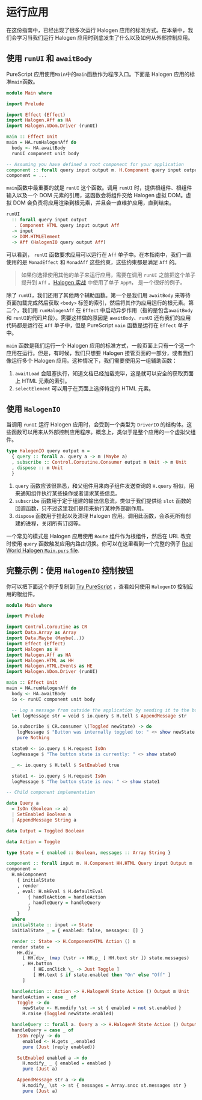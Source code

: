 # 运行应用

在这份指南中，已经出现了很多次运行 Halogen 应用的标准方式。在本章中，我们会学习当我们运行 Halogen 应用时到底发生了什么以及如何从外部控制应用。

## 使用 `runUI` 和 `awaitBody`

PureScript 应用使用`Main`中的`main`函数作为程序入口。下面是 Halogen 应用的标准`main`函数。

```purs
module Main where

import Prelude

import Effect (Effect)
import Halogen.Aff as HA
import Halogen.VDom.Driver (runUI)

main :: Effect Unit
main = HA.runHalogenAff do
  body <- HA.awaitBody
  runUI component unit body

-- Assuming you have defined a root component for your application
component :: forall query input output m. H.Component query input output m
component = ...
```

`main`函数中最重要的就是 `runUI` 这个函数。调用 `runUI` 时，提供根组件、根组件输入以及一个 DOM 元素的引用，这函数会将组件交给 Halogen 虚拟 DOM。虚拟 DOM 会负责将应用渲染到根元素，并且会一直维护应用，直到结束。

```purs
runUI
  :: forall query input output
   . Component HTML query input output Aff
  -> input
  -> DOM.HTMLElement
  -> Aff (HalogenIO query output Aff)
```

可以看到， `runUI` 函数要求应用可以运行在 `Aff` 单子中。在本指南中，我们一直使用的是 `MonadEffect` 和 `MonadAff` 这些约束，这些约束都是满足 `Aff` 的。

> 如果你选择使用其他的单子来运行应用，需要在调用 `runUI` 之前把这个单子提升到 `Aff` 。[Halogen 实战](https://github.com/thomashoneyman/purescript-halogen-realworld) 中使用了单子 `AppM`， 是一个很好的例子。

除了 `runUI`，我们还用了其他两个辅助函数。第一个是我们用 `awaitBody` 来等待页面加载完成然后获取 `<body>` 标签的索引，然后将其作为应用运行的根元素。第二个，我们用 `runHalogenAff` 在 `Effect` 中启动异步作用（指的是包含`awaitBody` 和 `runUI`的代码片段）。需要这样做的原因是 `awaitBody`、`runUI` 还有我们的应用代码都是运行在 `Aff` 单子中，但是 PureScript `main` 函数是运行在 `Effect` 单子中。

`main` 函数是我们运行一个 Halogen 应用的标准方式，一般页面上只有一个这一个应用在运行。但是，有时候，我们只想要 Halogen 接管页面的一部分，或者我们像运行多个 Halogen 应用。这种情况下，我们需要使用另一组辅助函数：

1. `awaitLoad` 会阻塞执行，知道文档已经加载完毕，这是就可以安全的获取页面上 HTML 元素的索引。
2. `selectElement` 可以用于在页面上选择特定的 HTML 元素。

## 使用 `HalogenIO`

当调用 `runUI` 运行 Halogen 应用时，会受到一个类型为 `DriverIO` 的结构体。这些函数可以用来从外部控制应用程序。概念上，类似于是整个应用的一个虚拟父组件。

```purs
type HalogenIO query output m =
  { query :: forall a. query a -> m (Maybe a)
  , subscribe :: Control.Coroutine.Consumer output m Unit -> m Unit
  , dispose :: m Unit
  }
```

1. `query` 函数应该很熟悉，和父组件用来向子组件发送查询的 `H.query` 相似，用来通知组件执行某些操作或者请求某些信息。
2. `subscribe` 函数用于定于组建的输出信息流，类似于我们提供给 `slot` 函数的回调函数，只不过这里我们是用来执行某种外部副作用。
3. `dispose` 函数用于挂起以及清理 Halogen 应用。调用此函数，会杀死所有创建的进程，关闭所有订阅等。

一个常见的模式是 Halogen 应用使用 `Route` 组件作为根组件，然后在 URL 改变时使用 `query` 函数触发应用内路由切换。你可以在这里看到一个完整的例子 [Real World Halogen `Main.purs` file](https://github.com/thomashoneyman/purescript-halogen-realworld/blob/master/src/Main.purs).

## 完整示例：使用 `HalogenIO` 控制按钮

你可以把下面这个例子复制到 [Try PureScript](https://try.purescript.org) ，查看如何使用 `HalogenIO` 控制应用的根组件。

```purs
module Main where

import Prelude

import Control.Coroutine as CR
import Data.Array as Array
import Data.Maybe (Maybe(..))
import Effect (Effect)
import Halogen as H
import Halogen.Aff as HA
import Halogen.HTML as HH
import Halogen.HTML.Events as HE
import Halogen.VDom.Driver (runUI)

main :: Effect Unit
main = HA.runHalogenAff do
  body <- HA.awaitBody
  io <- runUI component unit body

  -- Log a message from outside the application by sending it to the button
  let logMessage str = void $ io.query $ H.tell $ AppendMessage str

  io.subscribe $ CR.consumer \(Toggled newState) -> do
    logMessage $ "Button was internally toggled to: " <> show newState
    pure Nothing

  state0 <- io.query $ H.request IsOn
  logMessage $ "The button state is currently: " <> show state0

  _ <- io.query $ H.tell $ SetEnabled true

  state1 <- io.query $ H.request IsOn
  logMessage $ "The button state is now: " <> show state1

-- Child component implementation

data Query a
  = IsOn (Boolean -> a)
  | SetEnabled Boolean a
  | AppendMessage String a

data Output = Toggled Boolean

data Action = Toggle

type State = { enabled :: Boolean, messages :: Array String }

component :: forall input m. H.Component HH.HTML Query input Output m
component =
  H.mkComponent
    { initialState
    , render
    , eval: H.mkEval $ H.defaultEval
        { handleAction = handleAction
        , handleQuery = handleQuery
        }
    }
  where
  initialState :: input -> State
  initialState _ = { enabled: false, messages: [] }

  render :: State -> H.ComponentHTML Action () m
  render state =
    HH.div_
      [ HH.div_ (map (\str -> HH.p_ [ HH.text str ]) state.messages)
      , HH.button
          [ HE.onClick \_ -> Just Toggle ]
          [ HH.text $ if state.enabled then "On" else "Off" ]
      ]

  handleAction :: Action -> H.HalogenM State Action () Output m Unit
  handleAction = case _ of
    Toggle -> do
      newState <- H.modify \st -> st { enabled = not st.enabled }
      H.raise (Toggled newState.enabled)

  handleQuery :: forall a. Query a -> H.HalogenM State Action () Output m (Maybe a)
  handleQuery = case _ of
    IsOn reply -> do
      enabled <- H.gets _.enabled
      pure (Just (reply enabled))

    SetEnabled enabled a -> do
      H.modify_ _ { enabled = enabled }
      pure (Just a)

    AppendMessage str a -> do
      H.modify_ \st -> st { messages = Array.snoc st.messages str }
      pure (Just a)
```
